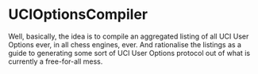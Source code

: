 # UCIOptionsCompiler

Well, basically, the idea is to compile an aggregated listing of all UCI User Options ever, in all 
chess engines, ever. And rationalise the listings as a guide to generating some sort of
UCI User Options protocol out of what is currently a free-for-all mess.




